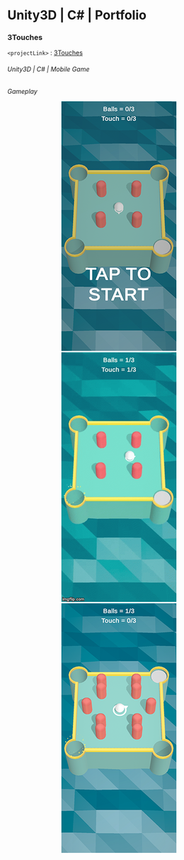 # Unity3D | C# | Portfolio

### 3Touches
`<projectLink>` : [3Touches](https://github.com/Smi1e-man/3Touches)

###### Unity3D | C# | Mobile Game
*Gameplay*
<p align="center">
<img src="img/img_3touches_1.png"/>
<img src="gif/demo_3touches.gif"/>
<img src="img/img_3touches_2.png"/>
</p>
